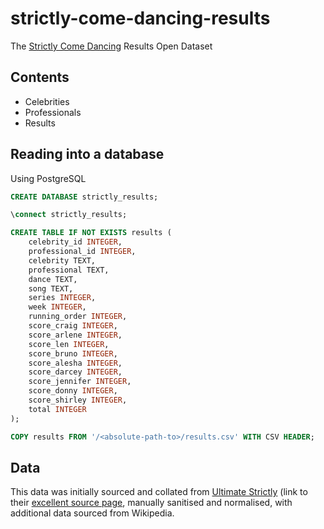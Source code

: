 # strictly-come-dancing-results

The [Strictly Come Dancing](http://www.bbc.co.uk/strictlycomedancing/) Results Open Dataset

## Contents

 * Celebrities
 * Professionals
 * Results

## Reading into a database

Using PostgreSQL

```sql
CREATE DATABASE strictly_results;

\connect strictly_results;

CREATE TABLE IF NOT EXISTS results (
    celebrity_id INTEGER,
    professional_id INTEGER,
    celebrity TEXT,
    professional TEXT,
    dance TEXT,
    song TEXT,
    series INTEGER,
    week INTEGER,
    running_order INTEGER,
    score_craig INTEGER,
    score_arlene INTEGER,
    score_len INTEGER,
    score_bruno INTEGER,
    score_alesha INTEGER,
    score_darcey INTEGER,
    score_jennifer INTEGER,
    score_donny INTEGER,
    score_shirley INTEGER,
    total INTEGER
);

COPY results FROM '/<absolute-path-to>/results.csv' WITH CSV HEADER;
```

## Data

This data was initially sourced and collated from [Ultimate Strictly](http://www.ultimatestrictly.com/) (link to their [excellent source page](http://www.ultimatestrictly.com/acknowledgements/), manually sanitised and normalised, with additional data sourced from Wikipedia.
